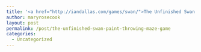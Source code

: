 ```yaml
---
title: '<a href="http://iandallas.com/games/swan/">The Unfinished Swan - paint-throwing maze game</a>'
author: maryrosecook
layout: post
permalink: /post/the-unfinished-swan-paint-throwing-maze-game
categories:
  - Uncategorized
---
```

